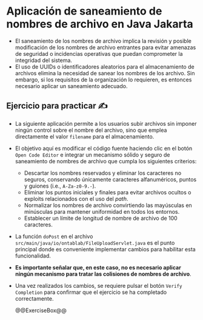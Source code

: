 # Aplicación de saneamiento de nombres de archivo en Java Jakarta

* El saneamiento de los nombres de archivo implica la revisión y posible modificación de los nombres de archivo entrantes para evitar amenazas de seguridad o incidencias operativas que puedan comprometer la integridad del sistema.
* El uso de UUIDs o identificadores aleatorios para el almacenamiento de archivos elimina la necesidad de sanear los nombres de los archivo. Sin embargo, si los requisitos de la organización lo requieren, es entonces necesario aplicar un saneamiento adecuado.

## Ejercicio para practicar :writing_hand:

* La siguiente aplicación permite a los usuarios subir archivos sin imponer ningún control sobre el nombre del archivo, sino que emplea directamente el valor `filename` para el almacenamiento.
* El objetivo aquí es modificar el código fuente haciendo clic en el botón `Open Code Editor` e integrar un mecanismo sólido y seguro de saneamiento de nombres de archivo que cumpla los siguientes criterios:
  * Descartar los nombres reservados y eliminar los caracteres no seguros, conservando únicamente caracteres alfanuméricos, puntos y guiones (i.e., `A-Za-z0-9.-`).
  * Eliminar los puntos iniciales y finales para evitar archivos ocultos o exploits relacionados con el uso del *path*.
  * Normalizar los nombres de archivo convirtiendo las mayúsculas en minúsculas para mantener uniformidad en todos los entornos.
  * Establecer un límite de longitud de nombre de archivo de 100 caracteres.
* La función `doPost` en el archivo `src/main/java/io/ontablab/FileUploadServlet.java` es el punto principal donde es conveniente implementar cambios para habilitar esta funcionalidad.
* **Es importante señalar que, en este caso, no es necesario aplicar ningún mecanismo para tratar las colisiones de nombres de archivo**.
* Una vez realizados los cambios, se requiere pulsar el botón `Verify Completion` para confirmar que el ejercicio se ha completado correctamente.

  @@ExerciseBox@@
